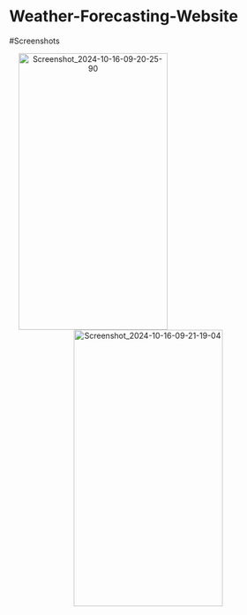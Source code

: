 # Weather-Forecasting-Website
#Screenshots

<div style="text-align: center; margin-bottom: 20px;">
    <img src="https://github.com/user-attachments/assets/138f04c1-aad0-4345-9fb5-fa19731de137" alt="Screenshot_2024-10-16-09-20-25-90" width="270" height="500" style="margin-right: 200px; display: inline-block;" />
    <img src="https://github.com/user-attachments/assets/cd571a6f-1c16-4389-a5c5-f8d00ecfad6c" alt="Screenshot_2024-10-16-09-21-19-04" width="270" height="500" style="display: inline-block;" />
</div>
